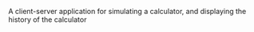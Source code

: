 A client-server application for simulating a calculator, and displaying the history of the calculator
